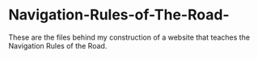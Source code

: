 # Navigation-Rules-of-The-Road-
These are the files behind my construction of a website that teaches the Navigation Rules of the Road. 
